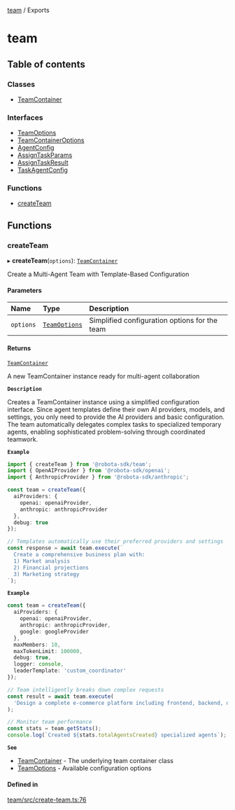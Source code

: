 <!-- 
 ⚠️  AUTO-GENERATED FILE - DO NOT EDIT MANUALLY
 This file is automatically generated by scripts/docs-generator.js
 To make changes, edit the source TypeScript files or update the generator script
-->

[team](../) / Exports

# team

## Table of contents

### Classes

- [TeamContainer](classes/TeamContainer)

### Interfaces

- [TeamOptions](interfaces/TeamOptions)
- [TeamContainerOptions](interfaces/TeamContainerOptions)
- [AgentConfig](interfaces/AgentConfig)
- [AssignTaskParams](interfaces/AssignTaskParams)
- [AssignTaskResult](interfaces/AssignTaskResult)
- [TaskAgentConfig](interfaces/TaskAgentConfig)

### Functions

- [createTeam](#createteam)

## Functions

### createTeam

▸ **createTeam**(`options`): [`TeamContainer`](classes/TeamContainer)

Create a Multi-Agent Team with Template-Based Configuration

#### Parameters

| Name | Type | Description |
| :------ | :------ | :------ |
| `options` | [`TeamOptions`](interfaces/TeamOptions) | Simplified configuration options for the team |

#### Returns

[`TeamContainer`](classes/TeamContainer)

A new TeamContainer instance ready for multi-agent collaboration

**`Description`**

Creates a TeamContainer instance using a simplified configuration interface.
Since agent templates define their own AI providers, models, and settings,
you only need to provide the AI providers and basic configuration.
The team automatically delegates complex tasks to specialized temporary agents,
enabling sophisticated problem-solving through coordinated teamwork.

**`Example`**

```typescript
import { createTeam } from '@robota-sdk/team';
import { OpenAIProvider } from '@robota-sdk/openai';
import { AnthropicProvider } from '@robota-sdk/anthropic';

const team = createTeam({
  aiProviders: {
    openai: openaiProvider,
    anthropic: anthropicProvider
  },
  debug: true
});

// Templates automatically use their preferred providers and settings
const response = await team.execute(`
  Create a comprehensive business plan with:
  1) Market analysis
  2) Financial projections 
  3) Marketing strategy
`);
```

**`Example`**

```typescript
const team = createTeam({
  aiProviders: {
    openai: openaiProvider,
    anthropic: anthropicProvider,
    google: googleProvider
  },
  maxMembers: 10,
  maxTokenLimit: 100000,
  debug: true,
  logger: console,
  leaderTemplate: 'custom_coordinator'
});

// Team intelligently breaks down complex requests
const result = await team.execute(
  'Design a complete e-commerce platform including frontend, backend, database design, and deployment strategy'
);

// Monitor team performance
const stats = team.getStats();
console.log(`Created ${stats.totalAgentsCreated} specialized agents`);
```

**`See`**

 - [TeamContainer](classes/TeamContainer) - The underlying team container class
 - [TeamOptions](interfaces/TeamOptions) - Available configuration options

#### Defined in

[team/src/create-team.ts:76](https://github.com/woojubb/robota/blob/c50179e56752f80ea03c64201e29ab12275152bf/packages/team/src/create-team.ts#L76)

